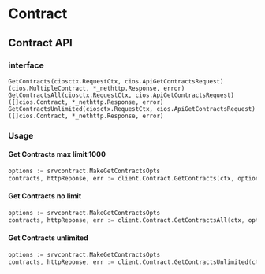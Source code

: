 # Contract

## Contract API

### interface

```
GetContracts(ciosctx.RequestCtx, cios.ApiGetContractsRequest) (cios.MultipleContract, *_nethttp.Response, error)
GetContractsAll(ciosctx.RequestCtx, cios.ApiGetContractsRequest) ([]cios.Contract, *_nethttp.Response, error)
GetContractsUnlimited(ciosctx.RequestCtx, cios.ApiGetContractsRequest) ([]cios.Contract, *_nethttp.Response, error)
```
### Usage

#### Get Contracts max limit 1000

```go
options := srvcontract.MakeGetContractsOpts
contracts, httpReponse, err := client.Contract.GetContracts(ctx, options())
```


#### Get Contracts no limit

```go
options := srvcontract.MakeGetContractsOpts
contracts, httpReponse, err := client.Contract.GetContractsAll(ctx, options())
```


#### Get Contracts unlimited

```go
options := srvcontract.MakeGetContractsOpts
contracts, httpReponse, err := client.Contract.GetContractsUnlimited(ctx, options())
```
